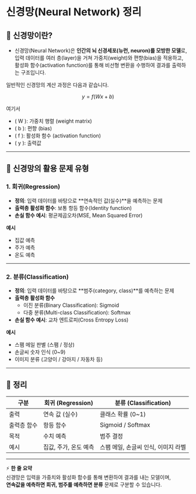 # 신경망(Neural Network) 정리

## 📌 신경망이란?

- 신경망(Neural Network)은 **인간의 뇌 신경세포(뉴런, neuron)를 모방한 모델**로,  
  입력 데이터를 여러 층(layer)을 거쳐 가중치(weight)와 편향(bias)을 적용하고,  
  활성화 함수(activation function)를 통해 비선형 변환을 수행하여 결과를 출력하는 구조입니다.

일반적인 신경망의 계산 과정은 다음과 같습니다.

$$
y = f(Wx + b)
$$

여기서

- \( W \): 가중치 행렬 (weight matrix)
- \( b \): 편향 (bias)
- \( f \): 활성화 함수 (activation function)
- \( y \): 출력값

---

## 📌 신경망의 활용 문제 유형

### 1. 회귀(Regression)

- **정의**: 입력 데이터를 바탕으로 **연속적인 값(실수)**을 예측하는 문제
- **출력층 활성화 함수**: 보통 항등 함수(Identity function)
- **손실 함수 예시**: 평균제곱오차(MSE, Mean Squared Error)

**예시**

- 집값 예측
- 주가 예측
- 온도 예측

---

### 2. 분류(Classification)

- **정의**: 입력 데이터를 바탕으로 **범주(category, class)**를 예측하는 문제
- **출력층 활성화 함수**
  - 이진 분류(Binary Classification): Sigmoid
  - 다중 분류(Multi-class Classification): Softmax
- **손실 함수 예시**: 교차 엔트로피(Cross Entropy Loss)

**예시**

- 스팸 메일 판별 (스팸 / 정상)
- 손글씨 숫자 인식 (0~9)
- 이미지 분류 (고양이 / 강아지 / 자동차 등)

---

## 📌 정리

| 구분        | 회귀 (Regression)     | 분류 (Classification)               |
| ----------- | --------------------- | ----------------------------------- |
| 출력        | 연속 값 (실수)        | 클래스 확률 (0~1)                   |
| 출력층 함수 | 항등 함수             | Sigmoid / Softmax                   |
| 목적        | 수치 예측             | 범주 결정                           |
| 예시        | 집값, 주가, 온도 예측 | 스팸 메일, 손글씨 인식, 이미지 라벨 |

---

⚡ **한 줄 요약**  
신경망은 입력을 가중치와 활성화 함수를 통해 변환하여 결과를 내는 모델이며,  
**연속값을 예측하면 회귀, 범주를 예측하면 분류** 문제로 구분할 수 있습니다.
